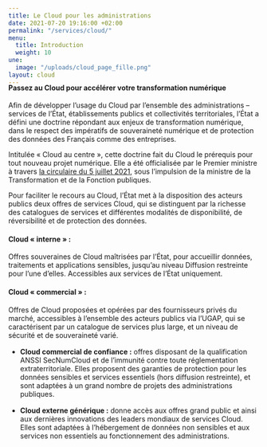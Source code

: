 ```yaml
---
title: Le Cloud pour les administrations
date: 2021-07-20 19:16:00 +02:00
permalink: "/services/cloud/"
menu:
  title: Introduction
  weight: 10
une:
  image: "/uploads/cloud_page_fille.png"
layout: cloud
---
```


<h4 style="margin-top:-20px">Passez au Cloud pour accélérer votre transformation numérique</h4>

Afin de développer l’usage du Cloud par l’ensemble des administrations – services de l’État, établissements publics et collectivités territoriales, l’État a défini une doctrine répondant aux enjeux de transformation numérique, dans le respect des impératifs de souveraineté numérique et de protection des données des Français comme des entreprises.

Intitulée « Cloud au centre », cette doctrine fait du Cloud le prérequis pour tout nouveau projet numérique. Elle a été officialisée par le Premier ministre à travers [la circulaire du 5 juillet 2021](https://www.legifrance.gouv.fr/circulaire/id/45205 "la circulaire du 5 juillet 2021 - Lien externe"), sous l’impulsion de la ministre de la Transformation et de la Fonction publiques.

Pour faciliter le recours au Cloud, l’État met à la disposition des acteurs publics deux offres de services Cloud, qui se distinguent par la richesse des catalogues de services et différentes modalités de disponibilité, de réversibilité et de protection des données.

<div class="noir encadre">
<h4>Cloud «&nbsp;interne&nbsp;»&nbsp;:</h4> 
<p>Offres souveraines de Cloud maîtrisées par l’État, pour accueillir données, traitements et applications sensibles, jusqu’au niveau Diffusion restreinte pour l’une d’elles. Accessibles aux services de l’État uniquement.</p> 
<h4>Cloud «&nbsp;commercial&nbsp;»&nbsp;:</h4> 
<p>Offres de Cloud proposées et opérées par des fournisseurs privés du marché, accessibles à l’ensemble des acteurs publics via l’UGAP, qui se caractérisent par un catalogue de services plus large, et un niveau de sécurité et de souveraineté varié.</p> 
<ul> <li> <p style="margin-top:1rem; margin-bottom:1rem;"><strong>Cloud commercial de confiance&nbsp;:</strong> offres disposant de la qualification ANSSI SecNumCloud et de l’immunité contre toute réglementation extraterritoriale. Elles proposent des garanties de protection pour les données sensibles et services essentiels (hors diffusion restreinte), et sont adaptées à un grand nombre de projets des administrations publiques.</p> </li> 
<li> <p><strong>Cloud externe générique&nbsp;:</strong> donne accès aux offres grand public et ainsi aux dernières innovations des leaders mondiaux de services Cloud. Elles sont adaptées à l’hébergement de données non sensibles et aux services non essentiels au fonctionnement des administrations.</p> </li> </ul> 
</div>
